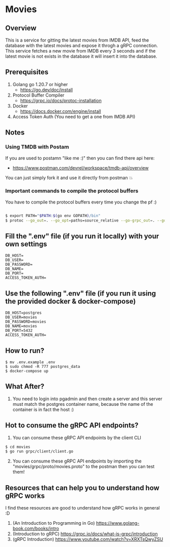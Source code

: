 # Movies

## Overview

This is a service for gitting the latest movies from IMDB API, feed the database with the latest movies and expose it throgh a gRPC connection. This service fetches a new movie from IMDB every 3 seconds and if the latest movie is not exists in the database it will insert it into the database. 

## Prerequisites

1. Golang go 1.20.7 or higher
    * https://go.dev/doc/install
2. Protocol Buffer Compiler
    * https://grpc.io/docs/protoc-installation
3. Docker
    * https://docs.docker.com/engine/install
4. Access Token Auth (You need to get a one from IMDB API)

## Notes

### Using TMDB with Postam

If you are used to postamn "like me :)" then you can find there api here:
* https://www.postman.com/devrel/workspace/tmdb-api/overview

You can just simply fork it and use it directly from postman 💥

### Important commands to compile the protocol buffers

You have to compile the protocol buffers every time you change the pf :)

```sh

$ export PATH="$PATH:$(go env GOPATH)/bin"
$ protoc --go_out=. --go_opt=paths=source_relative --go-grpc_out=. --go-grpc_opt=paths=source_relative grpc/proto/movies.proto

```

## Fill the ".env" file (if you run it locally) with your own settings

```
DB_HOST=
DB_USER=
DB_PASSWORD=
DB_NAME=
DB_PORT=
ACCESS_TOKEN_AUTH=
```

## Use the following ".env" file (if you run it using the provided docker & docker-compose)

```
DB_HOST=postgres
DB_USER=movies
DB_PASSWORD=movies
DB_NAME=movies
DB_PORT=5432
ACCESS_TOKEN_AUTH=
```

## How to run?

```
$ mv .env.example .env
$ sudo chmod -R 777 postgres_data
$ docker-compose up
```

## What After?

1. You need to login into pgadmin and then create a server and this server must match the postgres container name, because the name of the container is in fact the host :)

## Hot to consume the gRPC API endpoints?

1. You can consume these gRPC API endpoints by the client CLI

```sh
$ cd movies
$ go run grpc/client/client.go
```

2. You can consume these gRPC API endpoints by importing the "movies/grpc/proto/movies.proto" to the postman then you can test them!

## Resources that can help you to understand how gRPC works

I find these resources are good to understand how gRPC works in general :D

1. (An Introduction to Programming in Go) https://www.golang-book.com/books/intro 
2. (Introduction to gRPC) https://grpc.io/docs/what-is-grpc/introduction
3. (gRPC Introduction) https://www.youtube.com/watch?v=XRXTsQwyZSU